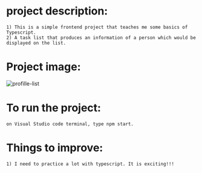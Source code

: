 #   project description:
    1) This is a simple frontend project that teaches me some basics of Typescript.
    2) A task list that produces an information of a person which would be displayed on the list.

#    Project image:
![profille-list](https://github.com/kevinandris/React-with-Typescript/assets/102328858/86b86050-d8aa-47a8-b949-957f2f7a87d6)

#   To run the project:
    on Visual Studio code terminal, type npm start.

#   Things to improve:
    1) I need to practice a lot with typescript. It is exciting!!!
